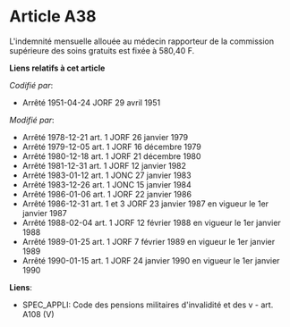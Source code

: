 # Article A38

L'indemnité mensuelle allouée au médecin rapporteur de la commission supérieure des soins gratuits est fixée à 580,40 F.

**Liens relatifs à cet article**

_Codifié par_:

  - Arrêté 1951-04-24 JORF 29 avril 1951

_Modifié par_:

  - Arrêté 1978-12-21 art. 1 JORF 26 janvier 1979
  - Arrêté 1979-12-05 art. 1 JORF 16 décembre 1979
  - Arrêté 1980-12-18 art. 1 JORF 21 décembre 1980
  - Arrêté 1981-12-31 art. 1 JORF 12 janvier 1982
  - Arrêté 1983-01-12 art. 1 JONC 27 janvier 1983
  - Arrêté 1983-12-26 art. 1 JONC 15 janvier 1984
  - Arrêté 1986-01-06 art. 1 JORF 22 janvier 1986
  - Arrêté 1986-12-31 art. 1 et 3 JORF 23 janvier 1987 en vigueur le 1er janvier 1987
  - Arrêté 1988-02-04 art. 1 JORF 12 février 1988 en vigueur le 1er janvier 1988
  - Arrêté 1989-01-25 art. 1 JORF 7 février 1989 en vigueur le 1er janvier 1989
  - Arrêté 1990-01-15 art. 1 JORF 24 janvier 1990 en vigueur le 1er janvier 1990

**Liens**:

  - SPEC_APPLI: Code des pensions militaires d'invalidité et des v - art. A108 (V)
